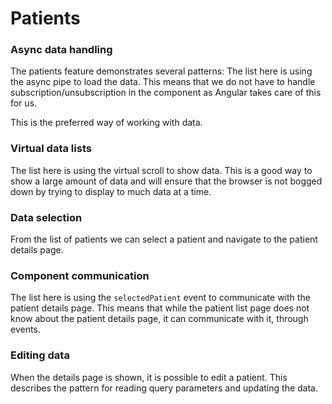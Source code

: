 # Patients

### Async data handling

The patients feature demonstrates several patterns:
The list here is using the async pipe to load the data. This means that we do not have to handle
subscription/unsubscription in the component as Angular takes care of this for us.

This is the preferred way of working with data.

### Virtual data lists

The list here is using the virtual scroll to show data. This is a good way to show a large amount of data and will
ensure that the browser is not bogged down by trying to display to much data at a time.

### Data selection

From the list of patients we can select a patient and navigate to the patient details page.

### Component communication

The list here is using the `selectedPatient` event to communicate with the patient details page. This means that while
the patient list page does not know about the patient details page, it can communicate with it, through events.

### Editing data

When the details page is shown, it is possible to edit a patient. This describes the pattern for reading query
parameters and updating the data.


